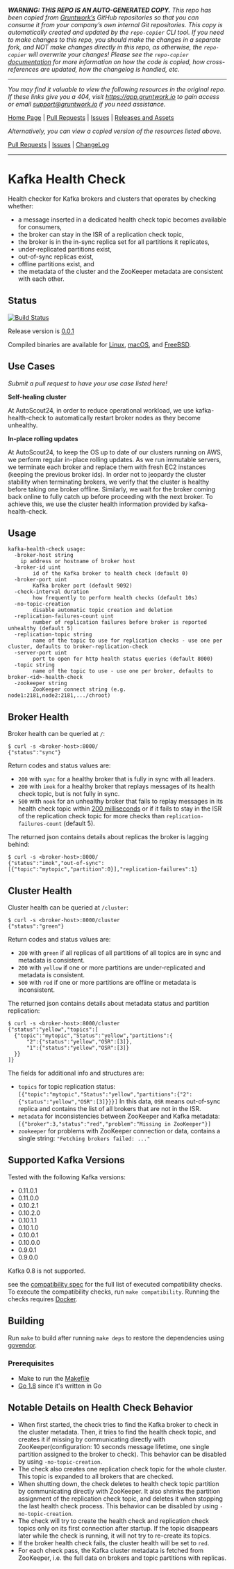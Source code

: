 ***WARNING: THIS REPO IS AN AUTO-GENERATED COPY.*** *This repo has been copied from [Gruntwork’s](https://gruntwork.io/) GitHub repositories so that you can consume it from your company’s own internal Git repositories. This copy is automatically created and updated by the `repo-copier` CLI tool. If you need to make changes to this repo, you should make the changes in a separate fork, and NOT make changes directly in this repo, as otherwise, the `repo-copier` will overwrite your changes! Please see the `repo-copier` [documentation](https://github.com/terraform-modules-krish/repo-copier) for more information on how the code is copied, how cross-references are updated, how the changelog is handled, etc.*

***

_You may find it valuable to view the following resources in the original repo. If these links give you a 404, visit https://app.gruntwork.io to gain access or email support@gruntwork.io if you need assistance._

[Home Page](https://github.com/andreas-schroeder/kafka-health-check/) |
[Pull Requests](https://github.com/andreas-schroeder/kafka-health-check/pulls) |
[Issues](https://github.com/andreas-schroeder/kafka-health-check/issues) |
[Releases and Assets](https://github.com/andreas-schroeder/kafka-health-check/releases)

_Alternatively, you can view a copied version of the resources listed above._

[Pull Requests](https://github.com/terraform-modules-krish/kafka-health-check/blob/master/.github/PULL_REQUESTS.md) |
[Issues](https://github.com/terraform-modules-krish/kafka-health-check/blob/master/.github/ISSUES.md) |
[ChangeLog](https://github.com/terraform-modules-krish/kafka-health-check/blob/master/.github/CHANGELOG.md)

***

# Kafka Health Check

Health checker for Kafka brokers and clusters that operates by checking whether:

* a message inserted in a dedicated health check topic becomes available for consumers,
* the broker can stay in the ISR of a replication check topic,
* the broker is in the in-sync replica set for all partitions it replicates,
* under-replicated partitions exist,
* out-of-sync replicas exist,
* offline partitions exist, and
* the metadata of the cluster and the ZooKeeper metadata are consistent with each other.

## Status
[![Build Status](https://travis-ci.org/andreas-schroeder/kafka-health-check.svg?branch=master)](https://travis-ci.org/andreas-schroeder/kafka-health-check)

Release version is [0.0.1](https://github.com/andreas-schroeder/kafka-health-check/releases/tag/v0.0.1)

Compiled binaries are available for
[Linux](https://github.com/andreas-schroeder/kafka-health-check/releases/download/v0.0.1/kafka-health-check_0.0.1_linux_amd64.tar.gz),
[macOS](https://github.com/andreas-schroeder/kafka-health-check/releases/download/v0.0.1/kafka-health-check_0.0.1_darwin_amd64.tar.gz), and
[FreeBSD](https://github.com/andreas-schroeder/kafka-health-check/releases/download/v0.0.1/kafka-health-check_0.0.1_freebsd_amd64.tar.gz).

## Use Cases

_Submit a pull request to have your use case listed here!_

**Self-healing cluster**

At AutoScout24, in order to reduce operational
workload, we use kafka-health-check to automatically restart broker nodes as
they become unhealthy.

**In-place rolling updates**

At AutoScout24, to keep the OS up to date of our clusters running on AWS, we
perform regular in-place rolling updates. As we run immutable servers, we
terminate each broker and replace them with fresh EC2 instances (keeping the
previous broker ids). In order not to jeopardy the cluster stability when
terminating brokers, we verify that the cluster is healthy before taking one
broker offline.
Similarly, we wait for the broker coming back online to fully catch up before
proceeding with the next broker. To achieve this, we use the cluster health
information provided by kafka-health-check.

## Usage

```
kafka-health-check usage:
  -broker-host string
	ip address or hostname of broker host
  -broker-id uint
    	id of the Kafka broker to health check (default 0)
  -broker-port uint
    	Kafka broker port (default 9092)
  -check-interval duration
    	how frequently to perform health checks (default 10s)
  -no-topic-creation
    	disable automatic topic creation and deletion
  -replication-failures-count uint
    	number of replication failures before broker is reported unhealthy (default 5)
  -replication-topic string
    	name of the topic to use for replication checks - use one per cluster, defaults to broker-replication-check
  -server-port uint
    	port to open for http health status queries (default 8000)
  -topic string
    	name of the topic to use - use one per broker, defaults to broker-<id>-health-check
  -zookeeper string
    	ZooKeeper connect string (e.g. node1:2181,node2:2181,.../chroot)
```

## Broker Health

Broker health can be queried at `/`:

```
$ curl -s <broker-host>:8000/
{"status":"sync"}
```

Return codes and status values are:
* `200` with `sync` for a healthy broker that is fully in sync with all leaders.
* `200` with `imok` for a healthy broker that replays messages of its health
                    check topic, but is not fully in sync.
* `500` with `nook` for an unhealthy broker that fails to replay messages in its health
  check topic within [200 milliseconds](./main.go#L43) or if it fails to stay in the ISR
  of the replication check topic for more checks than `replication-failures-count` (default 5).


The returned json contains details about replicas the broker is lagging behind:

```
$ curl -s <broker-host>:8000/
{"status":"imok","out-of-sync":[{"topic":"mytopic","partition":0}],"replication-failures":1}
```

## Cluster Health

Cluster health can be queried at `/cluster`:

```
$ curl -s <broker-host>:8000/cluster
{"status":"green"}
```

Return codes and status values are:
* `200` with `green`  if all replicas of all partitions of all topics are in sync and metadata is consistent.
* `200` with `yellow` if one or more partitions are under-replicated and metadata is consistent.
* `500` with `red` if one or more partitions are offline or metadata is inconsistent.

The returned json contains details about metadata status and partition replication:

```
$ curl -s <broker-host>:8000/cluster
{"status":"yellow","topics":[
  {"topic":"mytopic","Status":"yellow","partitions":{
      "2":{"status":"yellow","OSR":[3]},
      "1":{"status":"yellow","OSR":[3]}
  }}
]}
```

The fields for additional info and structures are:
* `topics` for topic replication status: `[{"topic":"mytopic","Status":"yellow","partitions":{"2":{"status":"yellow","OSR":[3]}}}]`
   In this data, `OSR` means out-of-sync replica and contains the list of all brokers that are not in the ISR.
* `metadata` for inconsistencies between ZooKeeper and Kafka metadata: `[{"broker":3,"status":"red","problem":"Missing in ZooKeeper"}]`
* `zookeeper` for problems with ZooKeeper connection or data, contains a single string: `"Fetching brokers failed: ..."`

## Supported Kafka Versions

Tested with the following Kafka versions:

* 0.11.0.1
* 0.11.0.0
* 0.10.2.1
* 0.10.2.0
* 0.10.1.1
* 0.10.1.0
* 0.10.0.1
* 0.10.0.0
* 0.9.0.1
* 0.9.0.0

Kafka 0.8 is not supported.

see the [compatibility spec](./compatibility/spec.yaml) for the full list of executed compatibility checks.
To execute the compatibility checks, run `make compatibility`. Running the checks requires [Docker](https://www.docker.com/).

## Building

Run `make` to build after running `make deps` to restore the dependencies using [govendor](https://github.com/kardianos/govendor).

### Prerequisites

* Make to run the [Makefile](Makefile)
* [Go 1.8](https://golang.org/dl/) since it's written in Go


## Notable Details on Health Check Behavior

* When first started, the check tries to find the Kafka broker to check in the cluster metadata. Then, it tries to
  find the health check topic, and creates it if missing by communicating directly with ZooKeeper(configuration:
  10 seconds message lifetime, one single partition assigned to the broker to check).
  This behavior can be disabled by using `-no-topic-creation`.
* The check also creates one replication check topic for the whole cluster. This topic is expanded to all brokers
  that are checked.
* When shutting down, the check deletes to health check topic partition by communicating directly with ZooKeeper.
  It also shrinks the partition assignment of the replication check topic, and deletes it when stopping the last
  health check process. This behavior can be disabled by using `-no-topic-creation`.
* The check will try to create the health check and replication check topics only on its first connection after startup.
  If the topic disappears later while the check is running, it will not try to re-create its topics.
* If the broker health check fails, the cluster health will be set to `red`.
* For each check pass, the Kafka cluster metadata is fetched from ZooKeeper, i.e. the full data on brokers and topic
  partitions with replicas.

